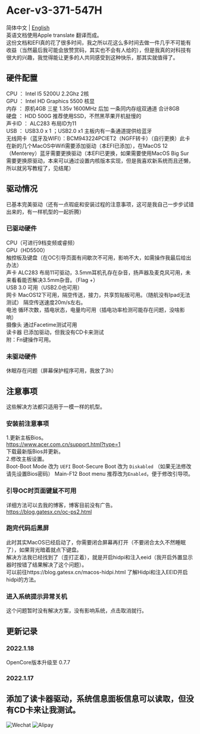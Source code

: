 # Acer-v3-371-547H
简体中文 | [English](./README.md)<br>
英语文档使用Apple translate 翻译而成。<br>
这份文档和EFI真的花了很多时间，我之所以花这么多时间去做一件几乎不可能有收益（当然最后我可能会放赞赏码，其实也不会有人给的），但是我真的对科技有很大的兴趣，我觉得能让更多的人共同感受到这种快乐，那其实就值得了。
##  硬件配置
CPU ： Intel I5 5200U 2.2Ghz 2核<br>
GPU ： Intel HD Graphics 5500 核显<br>
内存 ： 原机4GB 三星 1.35v 1600MHz 后加 一条同内存组双通道 合计8GB<br>
硬盘 ： HDD 500G 推荐使用SSD，不然黑苹果开机挺慢的<br>
声卡ID ： ALC283 布局ID为11<br>
USB ： USB3.0 x 1 ；USB2.0 x1 主板内有一条通道提供给蓝牙<br>
无线网卡（蓝牙及WIFI）：BCM943224PCIET2（NGFF转卡）（自行更换）此卡在新的几个MacOS中Wifi需要添加驱动（本EFI已添加），在MacOS 12（Menterey）蓝牙需要更换驱动（本EFI已更换，如果需要使用MacOS Big Sur需要更换原驱动，本来可以通过设置内核版本实现，但是我喜欢新系统而且还懒，所以就另写教程了，见结尾）<br>
## 驱动情况
已基本完美驱动（还有一点瑕疵和安装过程的注意事项，这可是我自己一步步试错出来的，有一样机型的一起折腾）
### 已驱动硬件
CPU（可进行9档变频或睿频）<br>
GPU（HD5500）<br>
触控板及键盘（在OC引导页面有间歇次不可用，影响不大，如需操作我最后给出办法）<br>
声卡 ALC283 布局11可驱动，3.5mm耳机孔存在杂音，扬声器及麦克风可用，未来看看能否解决3.5mm杂音。（Flag +）<br>
USB 3.0 可用（USB2.0也可用）<br>
网卡 MacOS12下可用，隔空传送，接力，共享剪贴板可用。（随航没有Ipad无法测试） 隔空传送速度20m/s左右。<br>
电池 循环次数，插电状态，电量均可用（插电功率检测可能存在问题，没啥影响）<br>
摄像头 通过Facetime测试可用<br>
读卡器 已添加驱动，但我没有CD卡来测试<br>
附：Fn键操作可用。
### 未驱动硬件
休眠存在问题（屏幕保护程序可用，我放了3h）

## 注意事项
这些解决方法都只适用于一模一样的机型。
### 安装前注意事项
1.更新主板Bios。<br>
https://www.acer.com.cn/support.html?type=1 <br>
下载最新版Bios并更新。<br>
2.修改主板设置。<br>
Boot-Boot Mode 改为 `UEFI`
Boot-Secure Boot 改为 `Diskabled` （如果无法修改请先设置Bios密码）
Main-F12 Boot menu 推荐改为`Enabled`，便于修改引导项。
### 引导OC时页面键鼠不可用
详细方法可以去我的博客，博客目前没有广告。<br>
https://blog.gatesx.cn/oc-ps2.html
### 跑完代码后黑屏
此时其实MacOS已经启动了，你需要闭合屏幕再打开（不要闭合太久不然睡眠了），如果背光暗着就点下键盘。<br>
解决方法我已经找到了（歪打正着），就是开启hidpi和注入eeid（我开启外置显示器时按错了结果解决了这个问题）。<br>
可以前往https://blog.gatesx.cn/macos-hidpi.html 了解Hidpi和注入EEID开启hidpi的方法。
### 进入系统提示异常关机

这个问题暂时没有解决方案，没有影响系统，点击取消就行。<br>

## 更新记录
### 2022.1.18
OpenCore版本升级至 0.7.7
### 2022.1.17
添加了读卡器驱动，系统信息面板信息可以读取，但没有CD卡来让我测试。
---
![Wechat](https://user-images.githubusercontent.com/84220224/149635235-3f295841-d2cf-4579-b2a7-00b5345ff77e.jpg)
![Alipay](https://user-images.githubusercontent.com/84220224/149635237-1d548a3f-12c8-4c4b-81a8-08b455b9801f.jpg)